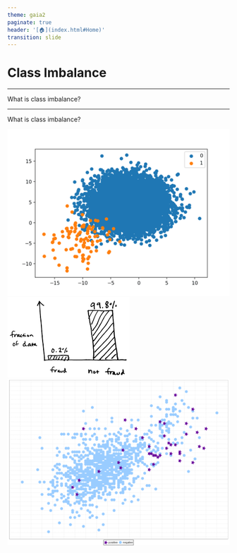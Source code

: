 ```yaml
---
theme: gaia2
paginate: true
header: '[🏠](index.html#Home)'
transition: slide
---
```

<!-- _class: lead -->
# Class Imbalance

---

<!-- _class: lead -->
What is class imbalance?

---

What is class imbalance?

![w:350](assets/2025-09-29-18-53-08.png) ![w:350](assets/2025-09-29-18-54-12.png) ![w:350](assets/2025-09-29-18-57-23.png)
